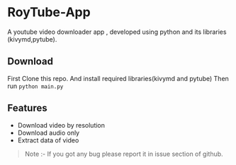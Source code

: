 # RoyTube-App
A youtube video downloader app , developed using python and its libraries (kivymd,pytube).

## Download
First Clone this repo.
And install required libraries(kivymd and pytube)
Then run `python main.py`

## Features 
- Download video by resolution 
- Download audio only
- Extract data of video


> Note :- If you got any bug please report it in issue section of github. 
